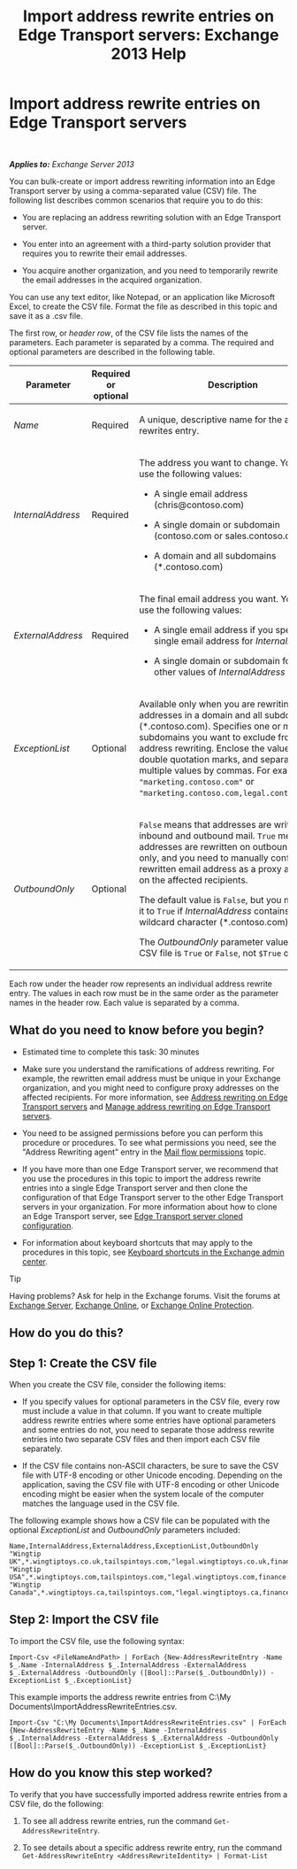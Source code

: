﻿---
title: 'Import address rewrite entries on Edge Transport servers: Exchange 2013 Help'
TOCTitle: Import address rewrite entries on Edge Transport servers
ms:assetid: bd0942c6-9c66-4b4c-b9bc-2f5f783def76
ms:mtpsurl: https://technet.microsoft.com/en-us/library/Bb331966(v=EXCHG.150)
ms:contentKeyID: 61200296
ms.date: 12/09/2016
mtps_version: v=EXCHG.150
---

# Import address rewrite entries on Edge Transport servers

 

_**Applies to:** Exchange Server 2013_


You can bulk-create or import address rewriting information into an Edge Transport server by using a comma-separated value (CSV) file. The following list describes common scenarios that require you to do this:

  - You are replacing an address rewriting solution with an Edge Transport server.

  - You enter into an agreement with a third-party solution provider that requires you to rewrite their email addresses.

  - You acquire another organization, and you need to temporarily rewrite the email addresses in the acquired organization.

You can use any text editor, like Notepad, or an application like Microsoft Excel, to create the CSV file. Format the file as described in this topic and save it as a .csv file.

The first row, or *header row*, of the CSV file lists the names of the parameters. Each parameter is separated by a comma. The required and optional parameters are described in the following table.


<table>
<colgroup>
<col style="width: 33%" />
<col style="width: 33%" />
<col style="width: 33%" />
</colgroup>
<thead>
<tr class="header">
<th>Parameter</th>
<th>Required or optional</th>
<th>Description</th>
</tr>
</thead>
<tbody>
<tr class="odd">
<td><p><em>Name</em></p></td>
<td><p>Required</p></td>
<td><p>A unique, descriptive name for the address rewrites entry.</p></td>
</tr>
<tr class="even">
<td><p><em>InternalAddress</em></p></td>
<td><p>Required</p></td>
<td><p>The address you want to change. You can use the following values:</p>
<ul>
<li><p>A single email address (chris@contoso.com)</p></li>
<li><p>A single domain or subdomain (contoso.com or sales.contoso.com)</p></li>
<li><p>A domain and all subdomains (*.contoso.com)</p></li>
</ul></td>
</tr>
<tr class="odd">
<td><p><em>ExternalAddress</em></p></td>
<td><p>Required</p></td>
<td><p>The final email address you want. You can use the following values:</p>
<ul>
<li><p>A single email address if you specified a single email address for <em>InternalAddress</em></p></li>
<li><p>A single domain or subdomain for all other values of <em>InternalAddress</em></p></li>
</ul></td>
</tr>
<tr class="even">
<td><p><em>ExceptionList</em></p></td>
<td><p>Optional</p></td>
<td><p>Available only when you are rewriting email addresses in a domain and all subdomains (*.contoso.com). Specifies one or more subdomains you want to exclude from address rewriting. Enclose the value in double quotation marks, and separate multiple values by commas. For example, <code>&quot;marketing.contoso.com&quot;</code> or <code>&quot;marketing.contoso.com,legal.contoso.com&quot;</code>.</p></td>
</tr>
<tr class="odd">
<td><p><em>OutboundOnly</em></p></td>
<td><p>Optional</p></td>
<td><p><code>False</code> means that addresses are written on inbound and outbound mail. <code>True</code> means that addresses are rewritten on outbound mail only, and you need to manually configure the rewritten email address as a proxy address on the affected recipients.</p>
<p>The default value is <code>False</code>, but you must set it to <code>True</code> if <em>InternalAddress</em> contains the wildcard character (*.contoso.com).</p>
<p>The <em>OutboundOnly</em> parameter value in the CSV file is <code>True</code> or <code>False</code>, not <code>$True</code> or <code>$False</code>.</p></td>
</tr>
</tbody>
</table>


Each row under the header row represents an individual address rewrite entry. The values in each row must be in the same order as the parameter names in the header row. Each value is separated by a comma.

## What do you need to know before you begin?

  - Estimated time to complete this task: 30 minutes

  - Make sure you understand the ramifications of address rewriting. For example, the rewritten email address must be unique in your Exchange organization, and you might need to configure proxy addresses on the affected recipients. For more information, see [Address rewriting on Edge Transport servers](address-rewriting-on-edge-transport-servers-exchange-2013-help.md) and [Manage address rewriting on Edge Transport servers](manage-address-rewriting-on-edge-transport-servers-exchange-2013-help.md).

  - You need to be assigned permissions before you can perform this procedure or procedures. To see what permissions you need, see the "Address Rewriting agent" entry in the [Mail flow permissions](mail-flow-permissions-exchange-2013-help.md) topic.

  - If you have more than one Edge Transport server, we recommend that you use the procedures in this topic to import the address rewrite entries into a single Edge Transport server and then clone the configuration of that Edge Transport server to the other Edge Transport servers in your organization. For more information about how to clone an Edge Transport server, see [Edge Transport server cloned configuration](edge-transport-server-cloned-configuration-exchange-2013-help.md).

  - For information about keyboard shortcuts that may apply to the procedures in this topic, see [Keyboard shortcuts in the Exchange admin center](keyboard-shortcuts-in-the-exchange-admin-center-exchange-online-protection-help.md).


> [!TIP]
> Having problems? Ask for help in the Exchange forums. Visit the forums at <A href="https://go.microsoft.com/fwlink/p/?linkid=60612">Exchange Server</A>, <A href="https://go.microsoft.com/fwlink/p/?linkid=267542">Exchange Online</A>, or <A href="https://go.microsoft.com/fwlink/p/?linkid=285351">Exchange Online Protection</A>.



## How do you do this?

## Step 1: Create the CSV file

When you create the CSV file, consider the following items:

  - If you specify values for optional parameters in the CSV file, every row must include a value in that column. If you want to create multiple address rewrite entries where some entries have optional parameters and some entries do not, you need to separate those address rewrite entries into two separate CSV files and then import each CSV file separately.

  - If the CSV file contains non-ASCII characters, be sure to save the CSV file with UTF-8 encoding or other Unicode encoding. Depending on the application, saving the CSV file with UTF-8 encoding or other Unicode encoding might be easier when the system locale of the computer matches the language used in the CSV file.

The following example shows how a CSV file can be populated with the optional *ExceptionList* and *OutboundOnly* parameters included:

    Name,InternalAddress,ExternalAddress,ExceptionList,OutboundOnly
    "Wingtip UK",*.wingtiptoys.co.uk,tailspintoys.com,"legal.wingtiptoys.co.uk,finance.wingtiptoys.co.uk,support.wingtiptoys.co.uk",True
    "Wingtip USA",*.wingtiptoys.com,tailspintoys.com,"legal.wingtiptoys.com,finance.wingtiptoys.com,support.wingtiptoys.com,corp.wingtiptoys.com",True
    "Wingtip Canada",*.wingtiptoys.ca,tailspintoys.com,"legal.wingtiptoys.ca,finance.wingtiptoys.ca,support.wingtiptoys.ca",True

## Step 2: Import the CSV file

To import the CSV file, use the following syntax:

    Import-Csv <FileNameAndPath> | ForEach {New-AddressRewriteEntry -Name $_.Name -InternalAddress $_.InternalAddress -ExternalAddress $_.ExternalAddress -OutboundOnly ([Bool]::Parse($_.OutboundOnly)) -ExceptionList $_.ExceptionList}

This example imports the address rewrite entries from C:\\My Documents\\ImportAddressRewriteEntries.csv.

    Import-Csv "C:\My Documents\ImportAddressRewriteEntries.csv" | ForEach {New-AddressRewriteEntry -Name $_.Name -InternalAddress $_.InternalAddress -ExternalAddress $_.ExternalAddress -OutboundOnly ([Bool]::Parse($_.OutboundOnly)) -ExceptionList $_.ExceptionList}

## How do you know this step worked?

To verify that you have successfully imported address rewrite entries from a CSV file, do the following:

1.  To see all address rewrite entries, run the command `Get-AddressRewriteEntry`.

2.  To see details about a specific address rewrite entry, run the command `Get-AddressRewriteEntry <AddressRewriteIdentity> | Format-List`

